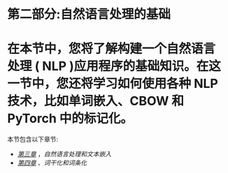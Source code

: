 <title>B12365_Section2_Final_JC_ePub</title>

# 第二部分:自然语言处理的基础

# 在本节中，您将了解构建一个**自然语言处理** ( **NLP** )应用程序的基础知识。在这一节中，您还将学习如何使用各种 NLP 技术，比如单词嵌入、CBOW 和 PyTorch 中的标记化。

本节包含以下章节:

*   [*第三章*](B12365_03_Final_JC_ePub.xhtml#_idTextAnchor051) ，*自然语言处理和文本嵌入*
*   [*第四章*](B12365_04_Final_JC_ePub.xhtml#_idTextAnchor070) 、*词干化和词条化*